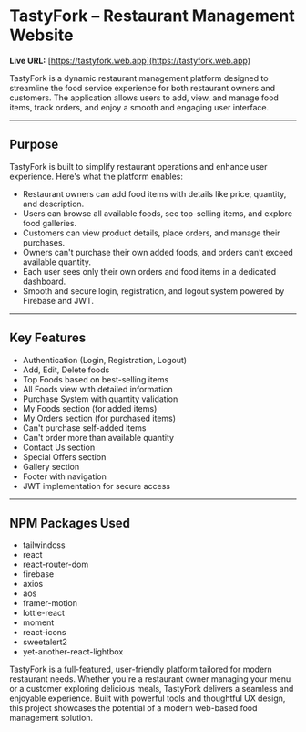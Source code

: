 # TastyFork – Restaurant Management Website

**Live URL:** [https://tastyfork.web.app](https://tastyfork.web.app)

TastyFork is a dynamic restaurant management platform designed to streamline the food service experience for both restaurant owners and customers. The application allows users to add, view, and manage food items, track orders, and enjoy a smooth and engaging user interface.

---

## Purpose

TastyFork is built to simplify restaurant operations and enhance user experience. Here's what the platform enables:

- Restaurant owners can add food items with details like price, quantity, and description.
- Users can browse all available foods, see top-selling items, and explore food galleries.
- Customers can view product details, place orders, and manage their purchases.
- Owners can't purchase their own added foods, and orders can’t exceed available quantity.
- Each user sees only their own orders and food items in a dedicated dashboard.
- Smooth and secure login, registration, and logout system powered by Firebase and JWT.

---

## Key Features

- Authentication (Login, Registration, Logout)
- Add, Edit, Delete foods
- Top Foods based on best-selling items
- All Foods view with detailed information
- Purchase System with quantity validation
- My Foods section (for added items)
- My Orders section (for purchased items)
- Can't purchase self-added items
- Can't order more than available quantity
- Contact Us section
- Special Offers section
- Gallery section
- Footer with navigation
- JWT implementation for secure access

---

## NPM Packages Used

- tailwindcss  
- react  
- react-router-dom  
- firebase  
- axios  
- aos  
- framer-motion  
- lottie-react  
- moment  
- react-icons  
- sweetalert2  
- yet-another-react-lightbox  


TastyFork is a full-featured, user-friendly platform tailored for modern restaurant needs. Whether you're a restaurant owner managing your menu or a customer exploring delicious meals, TastyFork delivers a seamless and enjoyable experience. Built with powerful tools and thoughtful UX design, this project showcases the potential of a modern web-based food management solution.

